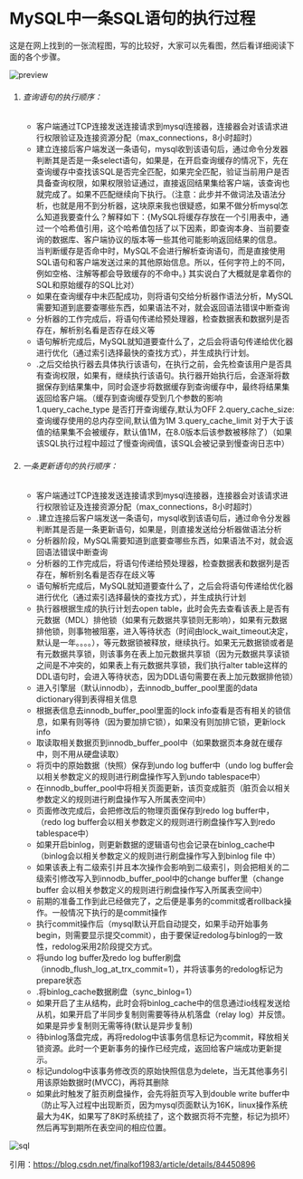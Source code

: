 # MySQL中一条SQL语句的执行过程

这是在网上找到的一张流程图，写的比较好，大家可以先看图，然后看详细阅读下面的各个步骤。

![preview](https://pic3.zhimg.com/v2-33018662d8baaa222effc14419fdd74a_r.jpg)

1. ###### 查询语句的执行顺序：

   - 客户端通过TCP连接发送连接请求到mysql连接器，连接器会对该请求进行权限验证及连接资源分配（max_connections，8小时超时）
   - 建立连接后客户端发送一条语句，mysql收到该语句后，通过命令分发器判断其是否是一条select语句，如果是，在开启查询缓存的情况下，先在查询缓存中查找该SQL是否完全匹配，如果完全匹配，验证当前用户是否具备查询权限，如果权限验证通过，直接返回结果集给客户端，该查询也就完成了。如果不匹配继续向下执行。（注意：此步并不做词法及语法分析，也就是用不到分析器，这块原来我也很疑惑，如果不做分析mysql怎么知道我要查什么？解释如下：{MySQL将缓存存放在一个引用表中，通过一个哈希值引用，这个哈希值包括了以下因素，即查询本身、当前要查询的数据库、客户端协议的版本等一些其他可能影响返回结果的信息。  当判断缓存是否命中时，MySQL不会进行解析查询语句，而是直接使用SQL语句和客户端发送过来的其他原始信息。所以，任何字符上的不同，例如空格、注解等都会导致缓存的不命中。} 其实说白了大概就是拿着你的SQL和原始缓存的SQL比对）
   - 如果在查询缓存中未匹配成功，则将语句交给分析器作语法分析，MySQL需要知道到底要查哪些东西，如果语法不对，就会返回语法错误中断查询
   - 分析器的工作完成后，将语句传递给预处理器，检查数据表和数据列是否存在，解析别名看是否存在歧义等
   - 语句解析完成后，MySQL就知道要查什么了，之后会将语句传递给优化器进行优化（通过索引选择最快的查找方式），并生成执行计划。
   - .之后交给执行器去具体执行该语句，在执行之前，会先检查该用户是否具有查询权限，如果有，继续执行该语句。执行器开始执行后，会逐渐将数据保存到结果集中，同时会逐步将数据缓存到查询缓存中，最终将结果集返回给客户端。（缓存到查询缓存受到几个参数的影响 1.query_cache_type 是否打开查询缓存,默认为OFF  2.query_cache_size:查询缓存使用的总内存空间,默认值为1M   3.query_cache_limit 对于大于该值的结果集不会被缓存，默认值1M，在8.0版本后该参数被移除了）（如果该SQL执行过程中超过了慢查询阀值，该SQL会被记录到慢查询日志中）

2. ###### 一条更新语句的执行顺序：

   - 客户端通过TCP连接发送连接请求到mysql连接器，连接器会对该请求进行权限验证及连接资源分配（max_connections，8小时超时）
   - .建立连接后客户端发送一条语句，mysql收到该语句后，通过命令分发器判断其是否是一条更新语句，如果是，则直接发送给分析器做语法分析
   - 分析器阶段，MySQL需要知道到底要查哪些东西，如果语法不对，就会返回语法错误中断查询
   - 分析器的工作完成后，将语句传递给预处理器，检查数据表和数据列是否存在，解析别名看是否存在歧义等
   - 语句解析完成后，MySQL就知道要查什么了，之后会将语句传递给优化器进行优化（通过索引选择最快的查找方式），并生成执行计划
   - 执行器根据生成的执行计划去open table，此时会先去查看该表上是否有元数据（MDL）排他锁（如果有元数据共享锁则无影响），如果有元数据排他锁，则事物被阻塞，进入等待状态（时间由lock_wait_timeout决定，默认是一年。。。。），等元数据锁被释放，继续执行。如果无元数据锁或者是有元数据共享锁，则该事务在表上加元数据共享锁（因为元数据共享读锁之间是不冲突的，如果表上有元数据共享锁，我们执行alter table这样的DDL语句时，会进入等待状态，因为DDL语句需要在表上加元数据排他锁）
   - 进入引擎层（默认innodb），去innodb_buffer_pool里面的data dictionary得到表得相关信息
   - 根据表信息去innodb_buffer_pool里面的lock info查看是否有相关的锁信息，如果有则等待（因为要加排它锁），如果没有则加排它锁，更新lock info
   - 取读取相关数据页到innodb_buffer_pool中（如果数据页本身就在缓存中，则不用从硬盘读取）
   - 将页中的原始数据（快照）保存到undo log buffer中（undo log buffer会以相关参数定义的规则进行刷盘操作写入到undo tablespace中）
   - 在innodb_buffer_pool中将相关页面更新，该页变成脏页（脏页会以相关参数定义的规则进行刷盘操作写入所属表空间中）
   - 页面修改完成后，会把修改后的物理页面保存到redo log buffer中，（redo log buffer会以相关参数定义的规则进行刷盘操作写入到redo tablespace中）
   - 如果开启binlog，则更新数据的逻辑语句也会记录在binlog_cache中（binlog会以相关参数定义的规则进行刷盘操作写入到binlog file 中）
   - 如果该表上有二级索引并且本次操作会影响到二级索引，则会把相关的二级索引修改写入到innodb_buffer_pool中的change buffer里（change buffer 会以相关参数定义的规则进行刷盘操作写入所属表空间中）
   - 前期的准备工作到此已经做完了，之后便是事务的commit或者rollback操作。一般情况下执行的是commit操作
   - 执行commit操作后（mysql默认开启自动提交，如果手动开始事务begin，则需要显示提交commit），由于要保证redolog与binlog的一致性，redolog采用2阶段提交方式。
   - 将undo log buffer及redo log buffer刷盘（innodb_flush_log_at_trx_commit=1），并将该事务的redolog标记为prepare状态
   - .将binlog_cache数据刷盘（sync_binlog=1）
   - 如果开启了主从结构，此时会将binlog_cache中的信息通过io线程发送给从机，如果开启了半同步复制则需要等待从机落盘（relay log）并反馈。如果是异步复制则无需等待(默认是异步复制)
   - 待binlog落盘完成，再将redolog中该事务信息标记为commit，释放相关锁资源。此时一个更新事务的操作已经完成，返回给客户端成功更新提示。
   - 标记undolog中该事务修改页的原始快照信息为delete，当无其他事务引用该原始数据时(MVCC)，再将其删除
   - 如果此时触发了脏页刷盘操作，会先将脏页写入到double write buffer中（防止写入过程中出现断页，因为mysql页面默认为16K，linux操作系统最大为4K，如果写了8K时系统挂了，这个数据页将不完整，标记为损坏）然后再写到期所在表空间的相应位置。



![sql](https://i.loli.net/2021/09/09/6jUJwdBvEhKLQ4P.png)

引用：https://blog.csdn.net/finalkof1983/article/details/84450896